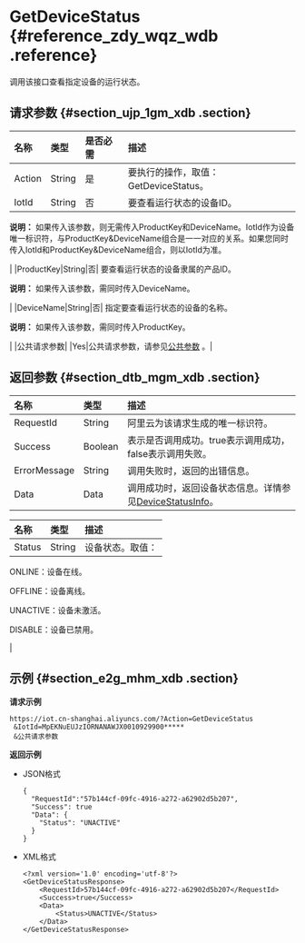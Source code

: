 # GetDeviceStatus {#reference_zdy_wqz_wdb .reference}

调用该接口查看指定设备的运行状态。

## 请求参数 {#section_ujp_1gm_xdb .section}

|名称|类型|是否必需|描述|
|:-|:-|:---|:-|
|Action|String|是|要执行的操作，取值：GetDeviceStatus。|
|IotId|String|否| 要查看运行状态的设备ID。

 **说明：** 如果传入该参数，则无需传入ProductKey和DeviceName。IotId作为设备唯一标识符，与ProductKey&DeviceName组合是一一对应的关系。如果您同时传入IotId和ProductKey&DeviceName组合，则以IotId为准。

 |
|ProductKey|String|否| 要查看运行状态的设备隶属的产品ID。

 **说明：** 如果传入该参数，需同时传入DeviceName。

 |
|DeviceName|String|否| 指定要查看运行状态的设备的名称。

 **说明：** 如果传入该参数，需同时传入ProductKey。

 |
|公共请求参数| |Yes|公共请求参数，请参见[公共参数](intl.zh-CN/云端开发指南/云端API参考/公共参数.md#) 。|

## 返回参数 {#section_dtb_mgm_xdb .section}

|名称|类型|描述|
|:-|:-|:-|
|RequestId|String|阿里云为该请求生成的唯一标识符。|
|Success|Boolean|表示是否调用成功。true表示调用成功，false表示调用失败。|
|ErrorMessage|String|调用失败时，返回的出错信息。|
|Data|Data|调用成功时，返回设备状态信息。详情参见[DeviceStatusInfo](#table_glr_1hm_xdb)。|

|名称|类型|描述|
|:-|:-|:-|
|Status|String| 设备状态。取值：

 ONLINE：设备在线。

 OFFLINE：设备离线。

 UNACTIVE：设备未激活。

 DISABLE：设备已禁用。

 |

## 示例 {#section_e2g_mhm_xdb .section}

**请求示例**

```
https://iot.cn-shanghai.aliyuncs.com/?Action=GetDeviceStatus
 &IotId=MpEKNuEUJzIORNANAWJX0010929900*****
 &公共请求参数
```

**返回示例**

-   JSON格式

    ```
    {
      "RequestId":"57b144cf-09fc-4916-a272-a62902d5b207",
      "Success": true
      "Data": {
        "Status": "UNACTIVE"
      } 
    }
    ```

-   XML格式

    ```
    <?xml version='1.0' encoding='utf-8'?>
    <GetDeviceStatusResponse>
        <RequestId>57b144cf-09fc-4916-a272-a62902d5b207</RequestId>
        <Success>true</Success>
        <Data>
            <Status>UNACTIVE</Status>
        </Data>
    </GetDeviceStatusResponse>
    ```



